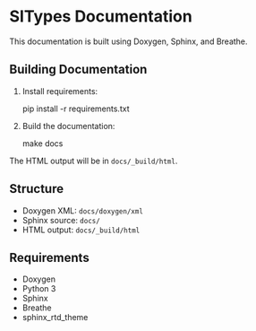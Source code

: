 # SITypes Documentation

This documentation is built using Doxygen, Sphinx, and Breathe.

## Building Documentation

1. Install requirements:

    pip install -r requirements.txt

2. Build the documentation:

    make docs

The HTML output will be in `docs/_build/html`.

## Structure
- Doxygen XML: `docs/doxygen/xml`
- Sphinx source: `docs/`
- HTML output: `docs/_build/html`

## Requirements
- Doxygen
- Python 3
- Sphinx
- Breathe
- sphinx_rtd_theme
